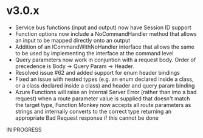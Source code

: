 # v3.0.x

* Service bus functions (input and output) now have Session ID support
* Function options now include a NoCommandHandler method that allows an input to be mapped directly onto an output
* Addition of an ICommandWithNoHandler interface that allows the same to be used by implementing the interface at the command level
* Query parameters now work in conjuntion with a request body. Order of precedence is Body -> Query Param -> Header.
* Resolved issue #62 and added support for enum header bindings
* Fixed an issue with nested types (e.g. an enum declared inside a class, or a class declared inside a class) and header and query param binding
* Azure Functions will raise an Internal Server Error (rather than imo a bad request) when a route parameter value is supplied that doesn't match the target type, Function Monkey now accepts all route parameters as strings and internally converts to the correct type returning an appropriate Bad Request response if this cannot be done

IN PROGRESS

